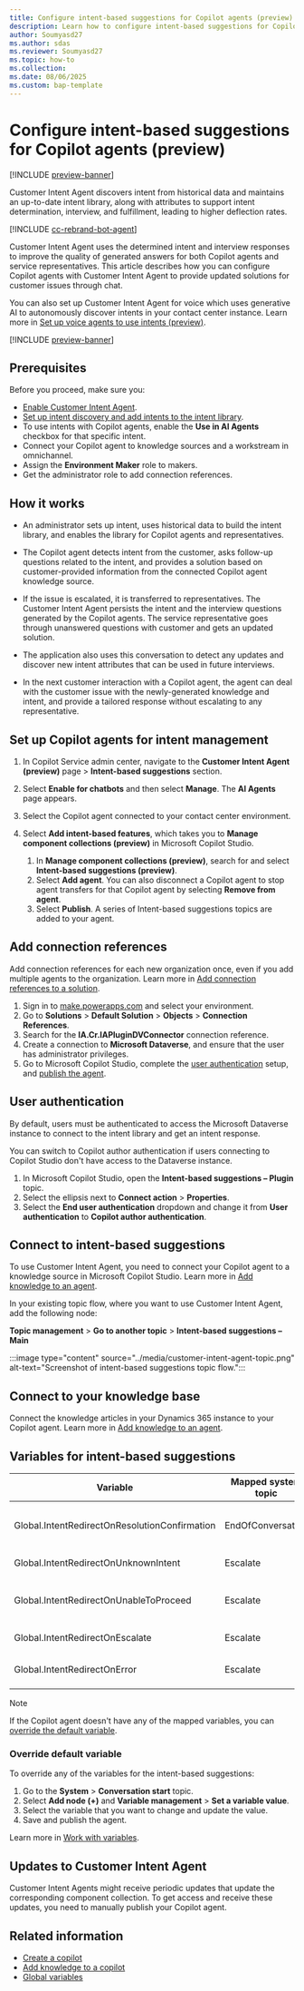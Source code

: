 ```yaml
---
title: Configure intent-based suggestions for Copilot agents (preview)
description: Learn how to configure intent-based suggestions for Copilot agents using Customer Intent Agent to automate and streamline the process.
author: Soumyasd27
ms.author: sdas
ms.reviewer: Soumyasd27
ms.topic: how-to
ms.collection:
ms.date: 08/06/2025
ms.custom: bap-template
---
```


# Configure intent-based suggestions for Copilot agents (preview)

[!INCLUDE [preview-banner](~/../shared-content/shared/preview-includes/preview-banner.md)]

Customer Intent Agent discovers intent from historical data and maintains an up-to-date intent library, along with attributes to support intent determination, interview, and fulfillment, leading to higher deflection rates.

[!INCLUDE [cc-rebrand-bot-agent](../includes/cc-rebrand-bot-agent.md)]

Customer Intent Agent uses the determined intent and interview responses to improve the quality of generated answers for both Copilot agents and service representatives. This article describes how you can configure Copilot agents with Customer Intent Agent to provide updated solutions for customer issues through chat.

You can also set up Customer Intent Agent for voice which uses generative AI to autonomously discover intents in your contact center instance. Learn more in [Set up voice agents to use intents (preview)](set-up-voice-agents-to-use-intents.md#set-up-voice-agents-to-use-intents-preview).

[!INCLUDE [preview-banner](~/../shared-content/shared/preview-includes/preview-note-d365.md)]

## Prerequisites

Before you proceed, make sure you:

- [Enable Customer Intent Agent](manage-customer-intent-agent.md#enable-customer-intent-agent).
- [Set up intent discovery and add intents to the intent library](manage-customer-intent-agent.md#manage-intent-discovery-setup).
- To use intents with Copilot agents, enable the **Use in AI Agents** checkbox for that specific intent.
- Connect your Copilot agent to knowledge sources and a workstream in omnichannel.
- Assign the **Environment Maker** role to makers.
- Get the administrator role to add connection references. 

## How it works

- An administrator sets up intent, uses historical data to build the intent library, and enables the library for Copilot agents and representatives.  
 
- The Copilot agent detects intent from the customer, asks follow-up questions related to the intent, and provides a solution based on customer-provided information from the connected Copilot agent knowledge source.
- If the issue is escalated, it is transferred to representatives. The Customer Intent Agent persists the intent and the interview questions generated by the Copilot agents. The service representative goes through unanswered questions with customer and gets an updated solution.
- The application also uses this conversation to detect any updates and discover new intent attributes that can be used in future interviews.
- In the next customer interaction with a Copilot agent, the agent can deal with the customer issue with the newly-generated knowledge and intent, and provide a tailored response without escalating to any representative.

## Set up Copilot agents for intent management

1. In Copilot Service admin center, navigate to the **Customer Intent Agent (preview)** page > **Intent-based suggestions** section.

1. Select **Enable for chatbots** and then select **Manage**. The **AI Agents** page appears.
1. Select the Copilot agent connected to your contact center environment.
1. Select **Add intent-based features**, which takes you to **Manage component collections (preview)** in Microsoft Copilot Studio.
    1. In **Manage component collections (preview)**, search for and select **Intent-based suggestions (preview)**.
    1. Select **Add agent**. You can also disconnect a Copilot agent to stop agent transfers for that Copilot agent by selecting **Remove from agent**.
    1. Select **Publish**. A series of Intent-based suggestions topics are added to your agent.

## Add connection references

Add connection references for each new organization once, even if you add multiple agents to the organization. Learn more in [Add connection references to a solution](/power-apps/maker/data-platform/create-connection-reference#add-connection-references-to-a-solution).

1. Sign in to [make.powerapps.com](https://make.powerapps.com) and select your environment.
1. Go to **Solutions** > **Default Solution** > **Objects** > **Connection References**.
1. Search for the **IA.Cr.IAPluginDVConnector** connection reference.
1. Create a connection to **Microsoft Dataverse**, and ensure that the user has administrator privileges.  
1. Go to Microsoft Copilot Studio, complete the [user authentication](#user-authentication) setup, and [publish the agent](/microsoft-copilot-studio/publication-fundamentals-publish-channels?tabs=web).

## User authentication

By default, users must be authenticated to access the Microsoft Dataverse instance to connect to the intent library and get an intent response. 

You can switch to Copilot author authentication if users connecting to Copilot Studio don't have access to the Dataverse instance.

1. In Microsoft Copilot Studio, open the **Intent-based suggestions – Plugin** topic. 
1. Select the  ellipsis next to **Connect action** > **Properties**.
1. Select the **End user authentication** dropdown and change it from **User authentication** to **Copilot author authentication**. 

## Connect to intent-based suggestions 

To use Customer Intent Agent, you need to connect your Copilot agent to a knowledge source in Microsoft Copilot Studio. Learn more in [Add knowledge to an agent](/microsoft-copilot-studio/knowledge-add-existing-copilot).

In your existing topic flow, where you want to use Customer Intent Agent, add the following node:

**Topic management** > **Go to another topic** > **Intent-based suggestions – Main**

:::image type="content" source="../media/customer-intent-agent-topic.png" alt-text="Screenshot of intent-based suggestions topic flow.":::

## Connect to your knowledge base

Connect the knowledge articles in your Dynamics 365 instance to your Copilot agent. Learn more in [Add knowledge to an agent](/microsoft-copilot-studio/knowledge-add-existing-copilot?source=recommendations).


## Variables for intent-based suggestions


|Variable |Mapped system topic| Description|
|---------|---------|---------|
|Global.IntentRedirectOnResolutionConfirmation|  EndOfConversation |  Check if the resolution fixed the issue. |
|Global.IntentRedirectOnUnknownIntent    |  Escalate |  Hand off as no intent is found.|
|Global.IntentRedirectOnUnableToProceed |Escalate |  Hand off when the conversation is stuck. |
|Global.IntentRedirectOnEscalate    | Escalate  | Hand off to a representative.|
|Global.IntentRedirectOnError |  Escalate  |  Hand off due to service error.|

> [!NOTE]
> If the Copilot agent doesn't have any of the mapped variables, you can [override the default variable](#override-default-variable).


### Override default variable

To override any of the variables for the intent-based suggestions:

1. Go to the **System** > **Conversation start** topic.
1. Select **Add node (+)** and **Variable management** > **Set a variable value**.
1. Select the variable that you want to change and update the value.
1. Save and publish the agent.

Learn more in [Work with variables](/microsoft-copilot-studio/authoring-variables?tabs=webApp).

## Updates to Customer Intent Agent

Customer Intent Agents might receive periodic updates that update the corresponding component collection. To get access and receive these updates, you need to manually publish your Copilot agent.

## Related information

- [Create a copilot](/microsoft-copilot-studio/authoring-first-bot?tabs=web#create-a-copilot)  
- [Add knowledge to a copilot](/microsoft-copilot-studio/knowledge-add-existing-copilot)  
- [Global variables](/microsoft-copilot-studio/authoring-variables-bot?tabs=webApp)  
